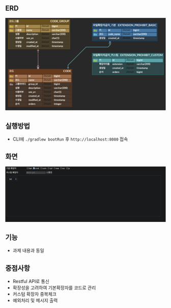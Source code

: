 ## ERD
![erd](./erd.png)


## 실행방법
- CLI에 `./gradlew bootRun` 후 `http://localhost:8080` 접속

## 화면
![screenshot](./screenshot.png)

## 기능
- 과제 내용과 동일

## 중점사항
- Restful API로 통신
- 확장성을 고려하여 기본확장자를 코드로 관리
- 커스텀 확장자 중복체크
- 예외처리 및 메시지 출력